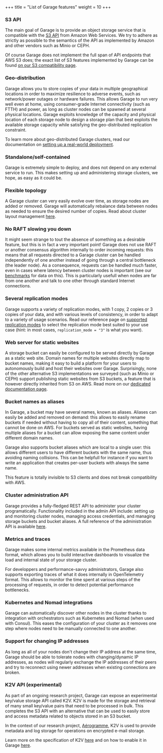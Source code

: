+++
title = "List of Garage features"
weight = 10
+++


### S3 API

The main goal of Garage is to provide an object storage service that is compatible with the
[S3 API](https://docs.aws.amazon.com/AmazonS3/latest/API/Welcome.html) from Amazon Web Services.
We try to adhere as strictly as possible to the semantics of the API as implemented by Amazon
and other vendors such as Minio or CEPH.

Of course Garage does not implement the full span of API endpoints that AWS S3 does;
the exact list of S3 features implemented by Garage can be found [on our S3 compatibility page](@/documentation/reference-manual/s3-compatibility.md).

### Geo-distribution

Garage allows you to store copies of your data in multiple geographical locations in order to maximize resilience
to adverse events, such as network/power outages or hardware failures.
This allows Garage to run very well even at home, using consumer-grade Internet connectivity
(such as FTTH) and power, as long as cluster nodes can be spawned at several physical locations.
Garage exploits knowledge of the capacity and physical location of each storage node to design
a storage plan that best exploits the available storage capacity while satisfying the geo-distributed replication constraint.

To learn more about geo-distributed Garage clusters,
read our documentation on [setting up a real-world deployment](@/documentation/cookbook/real-world.md).

### Standalone/self-contained

Garage is extremely simple to deploy, and does not depend on any external service to run.
This makes setting up and administering storage clusters, we hope, as easy as it could be.

### Flexible topology

A Garage cluster can very easily evolve over time, as storage nodes are added or removed.
Garage will automatically rebalance data between nodes as needed to ensure the desired number of copies.
Read about cluster layout management [here](@/documentation/operations/layout.md).

### No RAFT slowing you down

It might seem strange to tout the absence of something as a desirable feature,
but this is in fact a very important point! Garage does not use RAFT or another
consensus algorithm internally to order incoming requests: this means that all requests
directed to a Garage cluster can be handled independently of one another instead
of going through a central bottleneck (the leader node).
As a consequence, requests can be handled much faster, even in cases where latency
between cluster nodes is important (see our [benchmarks](@/documentation/design/benchmarks/index.md) for data on this).
This is particularly usefull when nodes are far from one another and talk to one other through standard Internet connections.

### Several replication modes

Garage supports a variety of replication modes, with 1 copy, 2 copies or 3 copies of your data,
and with various levels of consistency, in order to adapt to a variety of usage scenarios.
Read our reference page on [supported replication modes](@/documentation/reference-manual/configuration.md#replication-mode)
to select the replication mode best suited to your use case (hint: in most cases, `replication_mode = "3"` is what you want).

### Web server for static websites

A storage bucket can easily be configured to be served directly by Garage as a static web site.
Domain names for multiple websites directly map to bucket names, making it easy to build
a platform for your users to autonomously build and host their websites over Garage.
Surprisingly, none of the other alternative S3 implementations we surveyed (such as Minio
or CEPH) support publishing static websites from S3 buckets, a feature that is however
directly inherited from S3 on AWS.
Read more on our [dedicated documentation page](@/documentation/cookbook/exposing-websites.md).

### Bucket names as aliases

In Garage, a bucket may have several names, known as aliases.
Aliases can easily be added and removed on demand:
this allows to easily rename buckets if needed
without having to copy all of their content, something that cannot be done on AWS.
For buckets served as static websites, having multiple aliases for a bucket can allow
exposing the same content under different domain names.

Garage also supports bucket aliases which are local to a single user:
this allows different users to have different buckets with the same name, thus avoiding naming collisions.
This can be helpfull for instance if you want to write an application that creates per-user buckets with always the same name.

This feature is totally invisible to S3 clients and does not break compatibility with AWS.

### Cluster administration API

Garage provides a fully-fledged REST API to administer your cluster programatically.
Functionality included in the admin API include: setting up and monitoring
cluster nodes, managing access credentials, and managing storage buckets and bucket aliases.
A full reference of the administration API is available [here](@/documentation/reference-manual/admin-api.md).

### Metrics and traces

Garage makes some internal metrics available in the Prometheus data format,
which allows you to build interactive dashboards to visualize the load and internal state of your storage cluster.

For developpers and performance-savvy administrators,
Garage also supports exporting traces of what it does internally in OpenTelemetry format.
This allows to monitor the time spent at various steps of the processing of requests,
in order to detect potential performance bottlenecks.

### Kubernetes and Nomad integrations

Garage can automatically discover other nodes in the cluster thanks to integration
with orchestrators such as Kubernetes and Nomad (when used with Consul).
This eases the configuration of your cluster as it removes one step where nodes need
to be manually connected to one another.

### Support for changing IP addresses

As long as all of your nodes don't change their IP address at the same time,
Garage should be able to tolerate nodes with changing/dynamic IP addresses,
as nodes will regularly exchange the IP addresses of their peers and try to
reconnect using newer addresses when existing connections are broken.

### K2V API (experimental)

As part of an ongoing research project, Garage can expose an experimental key/value storage API called K2V.
K2V is made for the storage and retrieval of many small key/value pairs that need to be processed in bulk.
This completes the S3 API with an alternative that can be used to easily store and access metadata
related to objects stored in an S3 bucket.

In the context of our research project, [Aérogramme](https://aerogramme.deuxfleurs.fr),
K2V is used to provide metadata and log storage for operations on encrypted e-mail storage.

Learn more on the specification of K2V [here](https://git.deuxfleurs.fr/Deuxfleurs/garage/src/branch/k2v/doc/drafts/k2v-spec.md)
and on how to enable it in Garage [here](@/documentation/reference-manual/k2v.md).
